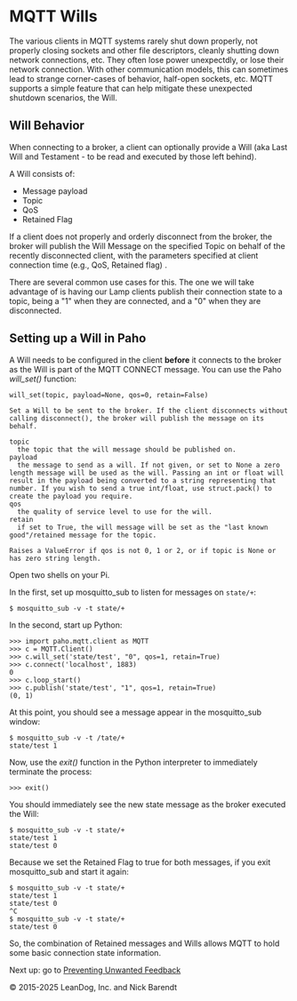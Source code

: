 # MQTT Wills

The various clients in MQTT systems rarely shut down properly, not properly closing sockets and other file descriptors, cleanly shutting down network connections, etc.  They often lose power unexpectdly, or lose their network connection.  With other communication models, this can sometimes lead to strange corner-cases of behavior, half-open sockets, etc.  MQTT supports a simple feature that can help mitigate these unexpected shutdown scenarios, the Will.

## Will Behavior
When connecting to a broker, a client can optionally provide a Will (aka Last Will and Testament - to be read and executed by those left behind).

A Will consists of:

* Message payload
* Topic
* QoS
* Retained Flag

If a client does not properly and orderly disconnect from the broker, the broker will publish the Will Message on the specified Topic on behalf of the recently disconnected client, with the parameters specified at client connection time (e.g., QoS, Retained flag) .

There are several common use cases for this.  The one we will take advantage of is having our Lamp clients publish their connection state to a topic, being a "1" when they are connected, and a "0" when they are disconnected.

## Setting up a Will in Paho
A Will needs to be configured in the client **before** it connects to the broker as the Will is part of the MQTT CONNECT message.  You can use the Paho _will\_set()_ function:

```
will_set(topic, payload=None, qos=0, retain=False)

Set a Will to be sent to the broker. If the client disconnects without calling disconnect(), the broker will publish the message on its behalf.

topic
  the topic that the will message should be published on.
payload
  the message to send as a will. If not given, or set to None a zero length message will be used as the will. Passing an int or float will result in the payload being converted to a string representing that number. If you wish to send a true int/float, use struct.pack() to create the payload you require.
qos
  the quality of service level to use for the will.
retain
  if set to True, the will message will be set as the "last known good"/retained message for the topic.

Raises a ValueError if qos is not 0, 1 or 2, or if topic is None or has zero string length.
```

Open two shells on your Pi.

In the first, set up mosquitto_sub to listen for messages on ```state/+```:

```
$ mosquitto_sub -v -t state/+
```

In the second, start up Python:

```
>>> import paho.mqtt.client as MQTT
>>> c = MQTT.Client()
>>> c.will_set('state/test', "0", qos=1, retain=True)
>>> c.connect('localhost', 1883)
0
>>> c.loop_start()
>>> c.publish('state/test', "1", qos=1, retain=True)
(0, 1)
```

At this point, you should see a message appear in the mosquitto_sub window:

```
$ mosquitto_sub -v -t /tate/+
state/test 1
```

Now, use the _exit()_ function in the Python interpreter to immediately terminate the process:

```
>>> exit()
```

You should immediately see the new state message as the broker executed the Will:

```
$ mosquitto_sub -v -t state/+
state/test 1
state/test 0
```

Because we set the Retained Flag to true for both messages, if you exit mosquitto_sub and start it again:

```
$ mosquitto_sub -v -t state/+
state/test 1
state/test 0
^C
$ mosquitto_sub -v -t state/+
state/test 0
```

So, the combination of Retained messages and Wills allows MQTT to hold some basic connection state information.

Next up: go to [Preventing Unwanted Feedback](../04.05_Preventing_Unwanted_Feedback/README.md)

&copy; 2015-2025 LeanDog, Inc. and Nick Barendt

